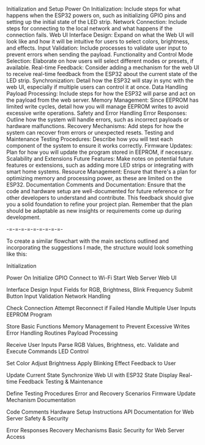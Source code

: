 Initialization and Setup
Power On Initialization: Include steps for what happens when the ESP32 powers on, such as initializing GPIO pins and setting up the initial state of the LED strip.
Network Connection: Include steps for connecting to the local network and what happens if the connection fails.
Web UI
Interface Design: Expand on what the Web UI will look like and how it will be intuitive for users to select colors, brightness, and effects.
Input Validation: Include processes to validate user input to prevent errors when sending the payload.
Functionality and Control
Mode Selection: Elaborate on how users will select different modes or presets, if available.
Real-time Feedback: Consider adding a mechanism for the web UI to receive real-time feedback from the ESP32 about the current state of the LED strip.
Synchronization: Detail how the ESP32 will stay in sync with the web UI, especially if multiple users can control it at once.
Data Handling
Payload Processing: Include steps for how the ESP32 will parse and act on the payload from the web server.
Memory Management: Since EEPROM has limited write cycles, detail how you will manage EEPROM writes to avoid excessive write operations.
Safety and Error Handling
Error Responses: Outline how the system will handle errors, such as incorrect payloads or hardware malfunctions.
Recovery Mechanisms: Add steps for how the system can recover from errors or unexpected resets.
Testing and Maintenance
Testing Procedures: Describe how you will test each component of the system to ensure it works correctly.
Firmware Updates: Plan for how you will update the program stored in EEPROM, if necessary.
Scalability and Extensions
Future Features: Make notes on potential future features or extensions, such as adding more LED strips or integrating with smart home systems.
Resource Management: Ensure that there's a plan for optimizing memory and processing power, as these are limited on the ESP32.
Documentation
Comments and Documentation: Ensure that the code and hardware setup are well-documented for future reference or for other developers to understand and contribute.
This feedback should give you a solid foundation to refine your project plan. Remember that the plan should be adaptable as new insights or requirements come up during development.

-=-=-=-=-=-=-=-=-=-

To create a similar flowchart with the main sections outlined and incorporating the suggestions I made, the structure would look something like this:

Initialization

Power On
Initialize GPIO
Connect to Wi-Fi
Start Web Server
Web UI

Interface Design
Input Fields for RGB, Brightness, Blink Frequency
Submit Button
Input Validation
Network Handling

Check Connection
Attempt Reconnect if Failed
Handle Multiple User Inputs
EEPROM Program

Store Basic Functions
Memory Management to Prevent Excessive Writes
Error Handling Routines
Payload Processing

Receive User Inputs
Parse RGB Values, Brightness, etc.
Validate and Execute Commands
LED Control

Set Color
Adjust Brightness
Apply Blinking Effect
Feedback to User

Update Current State
Synchronize Web UI with ESP32 State
Display Real-time Feedback
Testing & Maintenance

Define Testing Procedures
Error and Recovery Scenarios
Firmware Update Mechanism
Documentation

Code Comments
Hardware Setup Instructions
API Documentation for Web Server
Safety & Security

Error Responses
Recovery Mechanisms
Basic Security for Web Server Access
